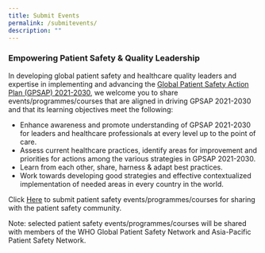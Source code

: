 ```yaml
---
title: Submit Events
permalink: /submitevents/
description: ""
---
```

### Empowering Patient Safety & Quality Leadership
      
In developing global  patient safety and healthcare quality leaders and expertise in implementing and advancing the [Global Patient Safety Action Plan (GPSAP) 2021-2030]((https://www.who.int/teams/integrated-health-services/patient-safety/policy/global-patient-safety-action-plan)), we welcome you to share events/programmes/courses that are aligned in driving GPSAP 2021-2030 and that its learning objectives meet the following:

* Enhance awareness and promote understanding of GPSAP 2021-2030 for leaders and healthcare professionals at every level up to the point of care.
*   Assess current healthcare practices, identify areas for improvement and priorities for actions among the various strategies in GPSAP 2021-2030.
*   Learn from each other, share, harness & adapt best practices.
*   Work towards developing good strategies and effective contextualized implementation of needed areas in every country in the world. 

Click [Here](https://form.gov.sg/64536d86f7b4ae0012e5ee1f) to submit patient safety events/programmes/courses for sharing with the patient safety community.

Note: selected patient safety events/programmes/courses will be shared with members of the WHO Global Patient Safety Network and Asia-Pacific Patient Safety Network.